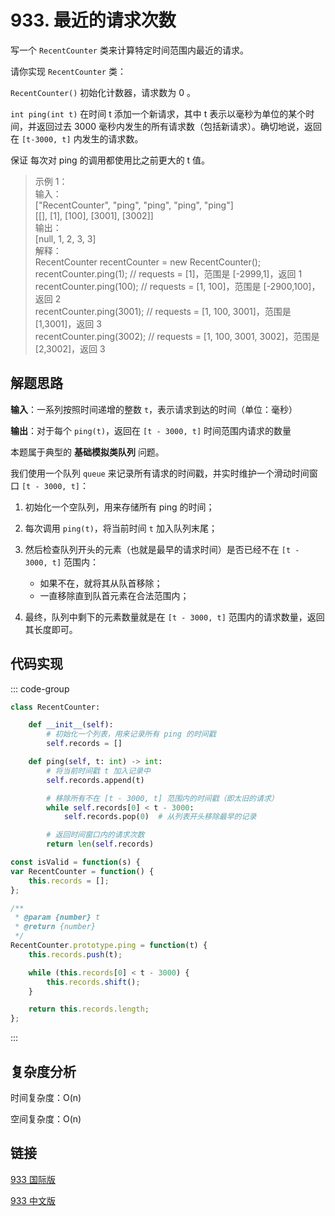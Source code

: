 # 933. 最近的请求次数 <Badge type="tip" text="Easy" />

写一个 `RecentCounter` 类来计算特定时间范围内最近的请求。

请你实现 `RecentCounter` 类：

`RecentCounter()` 初始化计数器，请求数为 0 。

`int ping(int t)` 在时间 t 添加一个新请求，其中 t 表示以毫秒为单位的某个时间，并返回过去 3000 毫秒内发生的所有请求数（包括新请求）。确切地说，返回在 `[t-3000, t]` 内发生的请求数。

保证 每次对 ping 的调用都使用比之前更大的 t 值。

>示例 1：  
输入：  
["RecentCounter", "ping", "ping", "ping", "ping"]  
[[], [1], [100], [3001], [3002]]  
输出：  
[null, 1, 2, 3, 3]  
解释：  
RecentCounter recentCounter = new RecentCounter();  
recentCounter.ping(1);     // requests = [1]，范围是 [-2999,1]，返回 1  
recentCounter.ping(100);   // requests = [1, 100]，范围是 [-2900,100]，返回 2  
recentCounter.ping(3001);  // requests = [1, 100, 3001]，范围是 [1,3001]，返回 3  
recentCounter.ping(3002);  // requests = [1, 100, 3001, 3002]，范围是 [2,3002]，返回 3  

## 解题思路

**输入**：一系列按照时间递增的整数 `t`，表示请求到达的时间（单位：毫秒）

**输出**：对于每个 `ping(t)`，返回在 `[t - 3000, t]` 时间范围内请求的数量

本题属于典型的 **基础模拟类队列** 问题。

我们使用一个队列 `queue` 来记录所有请求的时间戳，并实时维护一个滑动时间窗口 `[t - 3000, t]`：

1. 初始化一个空队列，用来存储所有 ping 的时间；
2. 每次调用 `ping(t)`，将当前时间 `t` 加入队列末尾；
3. 然后检查队列开头的元素（也就是最早的请求时间）是否已经不在 `[t - 3000, t]` 范围内：

   * 如果不在，就将其从队首移除；
   * 一直移除直到队首元素在合法范围内；
4. 最终，队列中剩下的元素数量就是在 `[t - 3000, t]` 范围内的请求数量，返回其长度即可。


## 代码实现

::: code-group

```python
class RecentCounter:

    def __init__(self):
        # 初始化一个列表，用来记录所有 ping 的时间戳
        self.records = []

    def ping(self, t: int) -> int:
        # 将当前时间戳 t 加入记录中
        self.records.append(t)

        # 移除所有不在 [t - 3000, t] 范围内的时间戳（即太旧的请求）
        while self.records[0] < t - 3000:
            self.records.pop(0)  # 从列表开头移除最早的记录

        # 返回时间窗口内的请求次数
        return len(self.records)
```

```javascript
const isValid = function(s) {
var RecentCounter = function() {
    this.records = [];
};

/** 
 * @param {number} t
 * @return {number}
 */
RecentCounter.prototype.ping = function(t) {
    this.records.push(t);

    while (this.records[0] < t - 3000) {
        this.records.shift();
    }

    return this.records.length;
};
```

:::

## 复杂度分析

时间复杂度：O(n)

空间复杂度：O(n)

## 链接

[933 国际版](https://leetcode.com/problems/number-of-recent-calls/description/)

[933 中文版](https://leetcode.cn/problems/number-of-recent-calls/description/)
